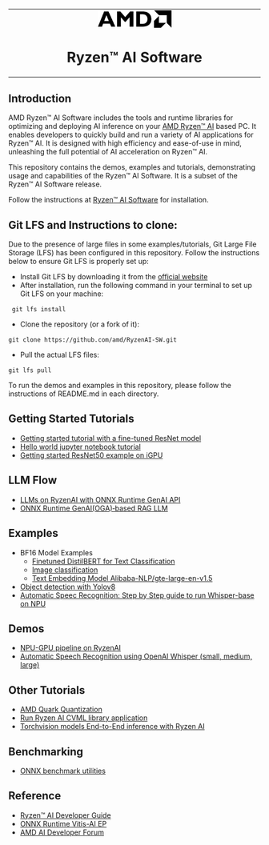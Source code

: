 <table class="sphinxhide" width="100%">
 <tr width="100%">
    <td align="center"><img src="https://raw.githubusercontent.com/Xilinx/Image-Collateral/main/xilinx-logo.png" width="30%"/><h1> Ryzen™ AI Software </h1>
    </td>
 </tr>
</table>

## Introduction

AMD Ryzen™ AI Software includes the tools and runtime libraries for optimizing and deploying AI inference on your [AMD Ryzen™ AI](https://www.amd.com/en/products/processors/consumer/ryzen-ai.html) based PC. It enables developers to quickly build and run a variety of AI applications for Ryzen™ AI. It is designed with high efficiency and ease-of-use in mind, unleashing the full potential of AI acceleration on Ryzen™ AI.

This repository contains the demos, examples and tutorials, demonstrating usage and capabilities of the Ryzen™ AI Software. It is a subset of the Ryzen™ AI Software release.

Follow the instructions at [Ryzen™ AI Software](https://ryzenai.docs.amd.com/en/latest/inst.html) for installation.

## Git LFS and Instructions to clone: 

 Due to the presence of large files in some examples/tutorials, Git Large File Storage (LFS) has been configured in this repository. Follow the instructions below to ensure Git LFS is properly set up: 
 - Install Git LFS by downloading it from the [official website](https://git-lfs.com/)
 - After installation, run the following command in your terminal to set up Git LFS on your machine:
```
 git lfs install
```
 - Clone the repository (or a fork of it): 
```
git clone https://github.com/amd/RyzenAI-SW.git
```
- Pull the actual LFS files: 
```
git lfs pull
```

To run the demos and examples in this repository, please follow the instructions of README.md in each directory. 


## Getting Started Tutorials

- [Getting started tutorial with a fine-tuned ResNet model](tutorial/getting_started_resnet)
- [Hello world jupyter notebook tutorial](tutorial/hello_world)
- [Getting started ResNet50 example on iGPU](example/iGPU/getting_started)

## LLM Flow

- [LLMs on RyzenAI with ONNX Runtime GenAI API](example/llm/oga_api)
- [ONNX Runtime GenAI(OGA)‑based RAG LLM](example/llm/RAG-OGA)

## Examples

- BF16 Model Examples
  - [Finetuned DistilBERT for Text Classification](example/DistilBERT_text_classification_bf16)
  - [Image classification](example/image_classification)
  - [Text Embedding Model Alibaba-NLP/gte-large-en-v1.5](example/gte-large-en-v1.5-bf16)
- [Object detection with Yolov8](tutorial/object_detection)
- [Automatic Speec Recognition: Step by Step guide to run Whisper-base on NPU](example/ASR/Whisper-AI) 


## Demos

- [NPU-GPU pipeline on RyzenAI](demo/NPU-GPU-Pipeline)
- [Automatic Speech Recognition using OpenAI Whisper (small, medium, large)](demo/ASR/Whisper)

## Other Tutorials

- [AMD Quark Quantization](tutorial/quark_quantization)
- [Run Ryzen AI CVML library application](Ryzen-AI-CVML-Library)
- [Torchvision models End-to-End inference with Ryzen AI](tutorial/torchvision_inference)


## Benchmarking 

- [ONNX benchmark utilities](onnx-benchmark)


## Reference

- [Ryzen™ AI Developer Guide](https://ryzenai.docs.amd.com/en/latest)
- [ONNX Runtime Vitis-AI EP](https://onnxruntime.ai/docs/execution-providers/Vitis-AI-ExecutionProvider.html)
- [AMD AI Developer Forum](https://community.amd.com/t5/ai/ct-p/amd_ai)
